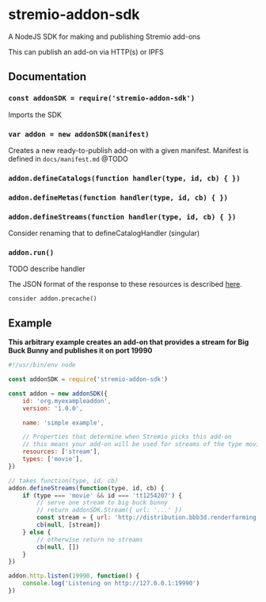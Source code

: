 # stremio-addon-sdk

A NodeJS SDK for making and publishing Stremio add-ons

This can publish an add-on via HTTP(s) or IPFS


## Documentation

### `const addonSDK = require('stremio-addon-sdk')`

Imports the SDK

### `var addon = new addonSDK(manifest)`

Creates a new ready-to-publish add-on with a given manifest. Manifest is defined in `docs/manifest.md` @TODO

### `addon.defineCatalogs(function handler(type, id, cb) { })`

### `addon.defineMetas(function handler(type, id, cb) { })`

### `addon.defineStreams(function handler(type, id, cb) { })`

Consider renaming that to defineCatalogHandler (singular)

### `addon.run()`

TODO describe handler

The JSON format of the response to these resources is described [here]().


`consider addon.precache()`

## Example

**This arbitrary example creates an add-on that provides a stream for Big Buck Bunny and publishes it on port 19990**

```javascript
#!/usr/bin/env node

const addonSDK = require('stremio-addon-sdk')

const addon = new addonSDK({
	id: 'org.myexampleaddon',
	version: '1.0.0',

	name: 'simple example',

	// Properties that determine when Stremio picks this add-on
	// this means your add-on will be used for streams of the type movie
	resources: ['stream'],
	types: ['movie'],
})

// takes function(type, id, cb)
addon.defineStreams(function(type, id, cb) {
	if (type === 'movie' && id === 'tt1254207') {
		// serve one stream to big buck bunny
		// return addonSDK.Stream({ url: '...' })
		const stream = { url: 'http://distribution.bbb3d.renderfarming.net/video/mp4/bbb_sunflower_1080p_30fps_normal.mp4' }
		cb(null, [stream])
	} else {
		// otherwise return no streams
		cb(null, [])
	}
})

addon.http.listen(19990, function() {
	console.log('Listening on http://127.0.0.1:19990')
})

```